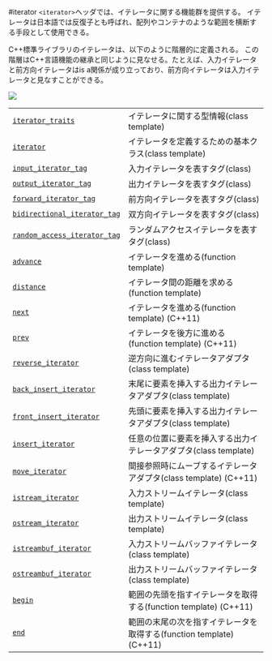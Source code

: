 #iterator
`<iterator>`ヘッダでは、イテレータに関する機能群を提供する。
イテレータは日本語では反復子とも呼ばれ、配列やコンテナのような範囲を横断する手段として使用できる。

C++標準ライブラリのイテレータは、以下のように階層的に定義される。
この階層はC++言語機能の継承と同じように見なせる。たとえば、入力イテレータと前方向イテレータはis a関係が成り立っており、前方向イテレータは入力イテレータと見なすことができる。

![](https://raw.github.com/cpprefjp/image/master/reference/iterator/iterators.png)



| | |
|----------------------------------------------------------------------------------------------------------------------------------|---------------------------------------------------------------------------------------------------------------|
| [`iterator_traits`](./iterator/iterator_traits.md) | イテレータに関する型情報(class template) |
| [`iterator`](./iterator/iterator.md) | イテレータを定義するための基本クラス(class template) |
| [`input_iterator_tag`](./iterator/iterator_tag.md) | 入力イテレータを表すタグ(class) |
| [`output_iterator_tag`](./iterator/iterator_tag.md) | 出力イテレータを表すタグ(class) |
| [`forward_iterator_tag`](./iterator/iterator_tag.md) | 前方向イテレータを表すタグ(class) |
| [`bidirectional_iterator_tag`](./iterator/iterator_tag.md) | 双方向イテレータを表すタグ(class) |
| [`random_access_iterator_tag`](./iterator/iterator_tag.md) | ランダムアクセスイテレータを表すタグ(class) |
| [`advance`](./iterator/advance.md) | イテレータを進める(function template) |
| [`distance`](./iterator/distance.md) | イテレータ間の距離を求める(function template) |
| [`next`](./iterator/next.md) | イテレータを進める(function template) (C++11) |
| [`prev`](./iterator/prev.md) | イテレータを後方に進める(function template) (C++11) |
| [`reverse_iterator`](./iterator/reverse_iterator.md) | 逆方向に進むイテレータアダプタ(class template) |
| [`back_insert_iterator`](./iterator/back_insert_iterator.md) | 末尾に要素を挿入する出力イテレータアダプタ(class template) |
| [`front_insert_iterator`](./iterator/front_insert_iterator.md) | 先頭に要素を挿入する出力イテレータアダプタ(class template) |
| [`insert_iterator`](./iterator/insert_iterator.md) | 任意の位置に要素を挿入する出力イテレータアダプタ(class template) |
| [`move_iterator`](./iterator/move_iterator.md) | 間接参照時にムーブするイテレータアダプタ(class template) (C++11) |
| [`istream_iterator`](./iterator/istream_iterator.md) | 入力ストリームイテレータ(class template) |
| [`ostream_iterator`](./iterator/ostream_iterator.md) | 出力ストリームイテレータ(class template) |
| [`istreambuf_iterator`](./iterator/istreambuf_iterator.md) | 入力ストリームバッファイテレータ(class template) |
| [`ostreambuf_iterator`](./iterator/ostreambuf_iterator.md) | 出力ストリームバッファイテレータ(class template) |
| [`begin`](./iterator/begin.md) | 範囲の先頭を指すイテレータを取得する(function template) (C++11) |
| [`end`](./iterator/end.md) | 範囲の末尾の次を指すイテレータを取得する(function template) (C++11) |





